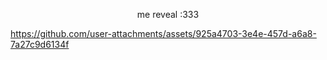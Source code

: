<p align="center">
me reveal :333
  

https://github.com/user-attachments/assets/925a4703-3e4e-457d-a6a8-7a27c9d6134f


</p>
